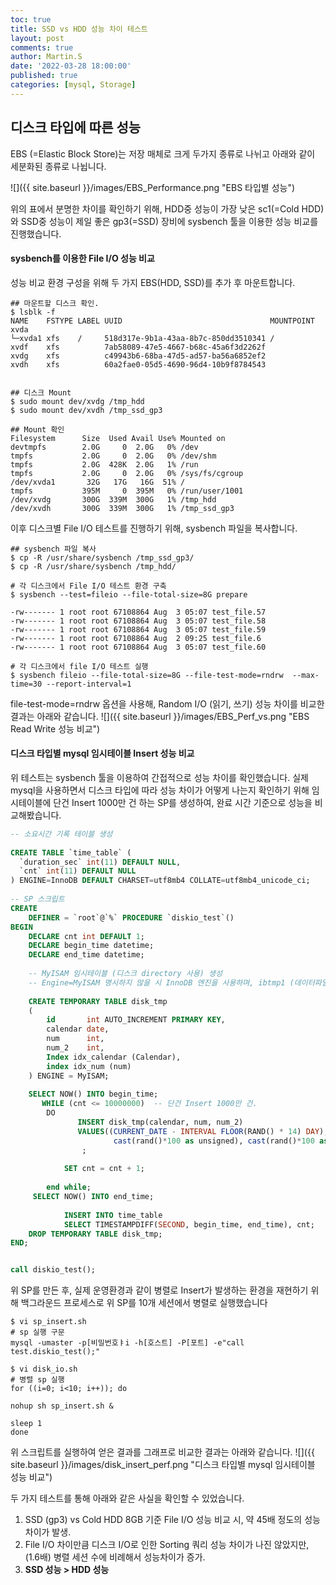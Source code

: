 ```yaml
---
toc: true
title: SSD vs HDD 성능 차이 테스트
layout: post
comments: true
author: Martin.S
date: '2022-03-28 18:00:00'
published: true
categories: [mysql, Storage]
---
```


## 디스크 타입에 따른 성능
EBS (=Elastic Block Store)는 저장 매체로 크게 두가지 종류로 나뉘고 아래와 같이 세분화된 종류로 나뉩니다.

![]({{ site.baseurl }}/images/EBS_Performance.png "EBS 타입별 성능")

위의 표에서 분명한 차이를 확인하기 위해, HDD중 성능이 가장 낮은 sc1(=Cold HDD)와 SSD중 성능이 제일 좋은 gp3(=SSD)
장비에 sysbench 툴을 이용한 성능 비교를 진행했습니다.

#### sysbench를 이용한 File I/O 성능 비교

성능 비교 환경 구성을 위해 두 가지 EBS(HDD, SSD)를 추가 후 마운트합니다.

```shell
## 마운트할 디스크 확인.
$ lsblk -f
NAME    FSTYPE LABEL UUID                                 MOUNTPOINT
xvda
└─xvda1 xfs    /     518d317e-9b1a-43aa-8b7c-850dd3510341 /
xvdf    xfs          7ab58089-47e5-4667-b68c-45a6f3d2262f
xvdg    xfs          c49943b6-68ba-47d5-ad57-ba56a6852ef2
xvdh    xfs          60a2fae0-05d5-4690-96d4-10b9f8784543
 
 
## 디스크 Mount
$ sudo mount dev/xvdg /tmp_hdd
$ sudo mount dev/xvdh /tmp_ssd_gp3
 
## Mount 확인
Filesystem      Size  Used Avail Use% Mounted on
devtmpfs        2.0G     0  2.0G   0% /dev
tmpfs           2.0G     0  2.0G   0% /dev/shm
tmpfs           2.0G  428K  2.0G   1% /run
tmpfs           2.0G     0  2.0G   0% /sys/fs/cgroup
/dev/xvda1       32G   17G   16G  51% /
tmpfs           395M     0  395M   0% /run/user/1001
/dev/xvdg       300G  339M  300G   1% /tmp_hdd
/dev/xvdh       300G  339M  300G   1% /tmp_ssd_gp3
```

이후 디스크별 File I/O 테스트를 진행하기 위해, sysbench 파일을 복사합니다.

```shell
## sysbench 파일 복사
$ cp -R /usr/share/sysbench /tmp_ssd_gp3/
$ cp -R /usr/share/sysbench /tmp_hdd/

# 각 디스크에서 File I/O 테스트 환경 구축
$ sysbench --test=fileio --file-total-size=8G prepare
 
-rw------- 1 root root 67108864 Aug  3 05:07 test_file.57
-rw------- 1 root root 67108864 Aug  3 05:07 test_file.58
-rw------- 1 root root 67108864 Aug  3 05:07 test_file.59
-rw------- 1 root root 67108864 Aug  2 09:25 test_file.6
-rw------- 1 root root 67108864 Aug  3 05:07 test_file.60

# 각 디스크에서 file I/O 테스트 실행
$ sysbench fileio --file-total-size=8G --file-test-mode=rndrw  --max-time=30 --report-interval=1
```

file-test-mode=rndrw 옵션을 사용해, Random I/O (읽기, 쓰기) 성능 차이를 비교한 결과는 아래와 같습니다.
![]({{ site.baseurl }}/images/EBS_Perf_vs.png "EBS Read Write 성능 비교")


#### 디스크 타입별 mysql 임시테이블 Insert 성능 비교

위 테스트는 sysbench 툴을 이용하여 간접적으로 성능 차이를 확인했습니다. 실제 mysql을 사용하면서 디스크 타입에 따라 성능 차이가
어떻게 나는지 확인하기 위해 임시테이블에 단건 Insert 1000만 건 하는 SP를 생성하여,
완료 시간 기준으로 성능을 비교해봤습니다.

```sql
-- 소요시간 기록 테이블 생성
 
CREATE TABLE `time_table` (
  `duration_sec` int(11) DEFAULT NULL,
  `cnt` int(11) DEFAULT NULL
) ENGINE=InnoDB DEFAULT CHARSET=utf8mb4 COLLATE=utf8mb4_unicode_ci;
 
-- SP 스크립트
CREATE
    DEFINER = `root`@`%` PROCEDURE `diskio_test`()
BEGIN
    DECLARE cnt int DEFAULT 1;
    DECLARE begin_time datetime;
    DECLARE end_time datetime;
 
    -- MyISAM 임시테이블 (디스크 directory 사용) 생성
    -- Engine=MyISAM 명시하지 않을 시 InnoDB 엔진을 사용하며, ibtmp1 (데이터파일 위치)에 생성되어 디스크 성능 테스트 실패
 
    CREATE TEMPORARY TABLE disk_tmp
    (
        id       int AUTO_INCREMENT PRIMARY KEY,
        calendar date,
        num      int,
        num_2    int,
        Index idx_calendar (Calendar),
        index idx_num (num)
    ) ENGINE = MyISAM;
 
    SELECT NOW() INTO begin_time;
       WHILE (cnt <= 10000000)  -- 단건 Insert 1000만 건.
        DO
               INSERT disk_tmp(calendar, num, num_2)
               VALUES((CURRENT_DATE - INTERVAL FLOOR(RAND() * 14) DAY),
                       cast(rand()*100 as unsigned), cast(rand()*100 as unsigned))
                ;
       
            SET cnt = cnt + 1;
 
        end while;
     SELECT NOW() INTO end_time;
 
            INSERT INTO time_table
            SELECT TIMESTAMPDIFF(SECOND, begin_time, end_time), cnt;
    DROP TEMPORARY TABLE disk_tmp;
END;


call diskio_test();
```

위 SP를 만든 후, 실제 운영환경과 같이 병렬로 Insert가 발생하는 환경을 재현하기 위해
백그라운드 프로세스로 위 SP를 10개 세션에서 병렬로 실행했습니다

```shell
$ vi sp_insert.sh
# sp 실행 구문
mysql -umaster -p[비밀번호ㅑi -h[호스트] -P[포트] -e"call test.diskio_test();"
```

```shell
$ vi disk_io.sh
# 병렬 sp 실행
for ((i=0; i<10; i++)); do

nohup sh sp_insert.sh &

sleep 1
done
```

위 스크립트를 실행하여 얻은 결과를 그래프로 비교한 결과는 아래와 같습니다.
![]({{ site.baseurl }}/images/disk_insert_perf.png "디스크 타입별 mysql 임시테이블 성능 비교")


두 가지 테스트를 통해 아래와 같은 사실을 확인할 수 있었습니다.

1. SSD (gp3) vs Cold HDD 8GB 기준 File I/O 성능 비교 시, 약 45배 정도의 성능 차이가 발생.
2. File I/O 차이만큼 디스크 I/O로 인한 Sorting 쿼리 성능 차이가 나진 않았지만,  (1.6배) 병렬 세션 수에 비례해서 성능차이가 증가.
3. **SSD 성능 > HDD 성능**